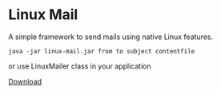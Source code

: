 # Linux Mail

A simple framework to send mails using native Linux features.

```shell
java -jar linux-mail.jar from to subject contentfile
```

or use LinuxMailer class in your application

[Download](target/linux-mail.jar)
